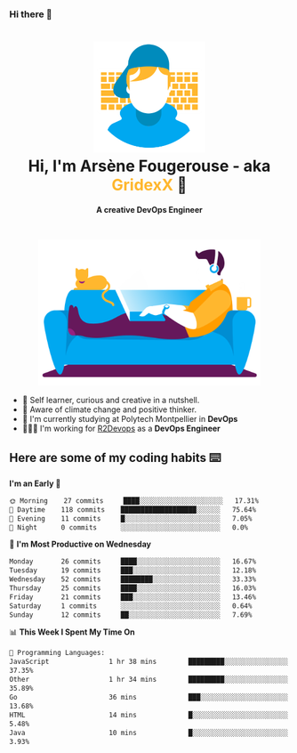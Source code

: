 ### Hi there 👋

<!--
**GridexX/gridexx** is a ✨ _special_ ✨ repository because its `README.md` (this file) appears on your GitHub profile.

Here are some ideas to get you started:

- 🔭 I’m currently working on ...
- 🌱 I’m currently learning ...
- 👯 I’m looking to collaborate on ...
- 🤔 I’m looking for help with ...
- 💬 Ask me about ...
- 📫 How to reach me: ...
- 😄 Pronouns: ...
- ⚡ Fun fact: ...
-->


<!-- Header -->
<h1 align="center">
  <img src="./images/user_profile.png" width="200">
  <br>
  Hi, I'm Arsène Fougerouse - aka <span style="color:#ffb72e">GridexX</span> 👋
</h1>


<p align="center">
  <b>A creative DevOps Engineer </b>
</p>
<br/>
<p align="center">
  <img src="./images/man_couch.png" width="400">
</p>

- 🎨 Self learner, curious and creative in a nutshell. 
- 🌱 Aware of climate change and positive thinker.
- 📕 I'm currently studying at Polytech Montpellier in **DevOps**
- 👨🏻‍💻 I'm working for [R2Devops](https://r2devops.io) as a **DevOps Engineer**


## Here are some of my coding habits ⌨️

<!-- Add a section about tech and Ops stack
  Like this one : https://github.com/Xanthus58#-tech-stack
-->
<!--START_SECTION:waka-->
**I'm an Early 🐤** 

```text
🌞 Morning    27 commits     ████░░░░░░░░░░░░░░░░░░░░░   17.31% 
🌆 Daytime    118 commits    ███████████████████░░░░░░   75.64% 
🌃 Evening    11 commits     █░░░░░░░░░░░░░░░░░░░░░░░░   7.05% 
🌙 Night      0 commits      ░░░░░░░░░░░░░░░░░░░░░░░░░   0.0%

```
📅 **I'm Most Productive on Wednesday** 

```text
Monday       26 commits     ████░░░░░░░░░░░░░░░░░░░░░   16.67% 
Tuesday      19 commits     ███░░░░░░░░░░░░░░░░░░░░░░   12.18% 
Wednesday    52 commits     ████████░░░░░░░░░░░░░░░░░   33.33% 
Thursday     25 commits     ████░░░░░░░░░░░░░░░░░░░░░   16.03% 
Friday       21 commits     ███░░░░░░░░░░░░░░░░░░░░░░   13.46% 
Saturday     1 commits      ░░░░░░░░░░░░░░░░░░░░░░░░░   0.64% 
Sunday       12 commits     ██░░░░░░░░░░░░░░░░░░░░░░░   7.69%

```


📊 **This Week I Spent My Time On** 

```text
💬 Programming Languages: 
JavaScript               1 hr 38 mins        █████████░░░░░░░░░░░░░░░░   37.35% 
Other                    1 hr 34 mins        █████████░░░░░░░░░░░░░░░░   35.89% 
Go                       36 mins             ███░░░░░░░░░░░░░░░░░░░░░░   13.68% 
HTML                     14 mins             █░░░░░░░░░░░░░░░░░░░░░░░░   5.48% 
Java                     10 mins             █░░░░░░░░░░░░░░░░░░░░░░░░   3.93%

```


<!--END_SECTION:waka-->

